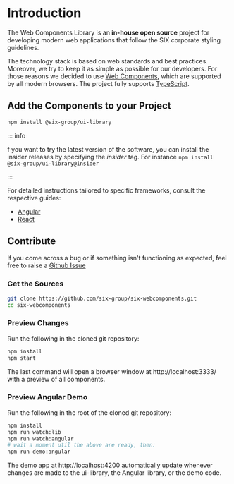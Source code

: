 # Introduction

The Web Components Library is an **in-house open source** project for developing modern web
applications that follow the SIX corporate styling guidelines.

The technology stack is based on web standards and best practices. Moreover, we try to keep it as
simple as possible for our developers. For those reasons we decided to use
[Web Components](https://en.wikipedia.org/wiki/Web_Components), which are supported by all modern
browsers. The project fully supports [TypeScript](https://www.typescriptlang.org).

## Add the Components to your Project

```bash
npm install @six-group/ui-library
```

::: info

f you want to try the latest version of the software, you can install the insider releases by
specifying the _insider_ tag. For instance `npm install @six-group/ui-library@insider`

:::

For detailed instructions tailored to specific frameworks, consult the respective guides:

- [Angular](angular.md)
- [React](react.md)

## Contribute

If you come across a bug or if something isn't functioning as expected, feel free to raise a
[Github Issue](https://github.com/six-group/six-webcomponents/issues)

### Get the Sources

```bash
git clone https://github.com/six-group/six-webcomponents.git
cd six-webcomponents
```

### Preview Changes

Run the following in the cloned git repository:

```bash
npm install
npm start
```

The last command will open a browser window at http://localhost:3333/ with a preview of all
components.

### Preview Angular Demo

Run the following in the root of the cloned git repository:

```bash
npm install
npm run watch:lib
npm run watch:angular
# wait a moment util the above are ready, then:
npm run demo:angular
```

The demo app at http://localhost:4200 automatically update whenever changes are made to the
ui-library, the Angular library, or the demo code.
